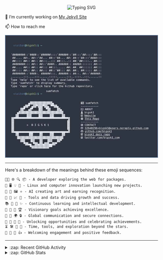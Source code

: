 <p align="center">
  <img src="https://readme-typing-svg.demolab.com/?lines=🕵️+Can+you+decode+the+message%3F+🔍;👨‍💻+🌐+🔍+📦;🐧+🖥️+💡+🚀;🤖+🎨+🖼️+⭐;🔧+💾+📈+🌟;📚+🔄+🧠+✨;👀+🔮+🎯+🏆;🤝+💬+🌍+🔒;🚪+🔑+🎲+🎉;⏳+🛠️+🚀+🌌;👋+💖+🔔+👍&font=Fira%20Code&center=true&width=380&height=50&duration=4000&pause=1000" alt="Typing SVG">
</p>



🔭 I’m currently working on [My Jekyll Site](https://github.com/bigsk1/bigsk1.github.io)

📫 How to reach me

[![bigsk1_termsite](https://github.com/bigsk1/TermSite/raw/main/demo/sk1.jpg)](https://bigsk1.vercel.app/)

---
Here's a breakdown of the meanings behind these emoji sequences:

    👨‍💻 🌐 🔍 📦 - A developer exploring the web for packages.
    🐧 🖥️ 💡 🚀 - Linux and computer innovation launching new projects.
    🤖 🎨 🖼️ ⭐ - AI creating art and earning recognition.
    🔧 💾 📈 🌟 - Tools and data driving growth and success.
    📚 🔄 🧠 ✨ - Continuous learning and intellectual development.
    👀 🔮 🎯 🏆 - Visionary goals achieving excellence.
    🤝 💬 🌍 🔒 - Global communication and secure connections.
    🚪 🔑 🎲 🎉 - Unlocking opportunities and celebrating achievements.
    ⏳ 🛠️ 🚀 🌌 - Time, tools, and exploration beyond the stars.
    👋 💖 🔔 👍 - Welcoming engagement and positive feedback.
---

<details>
  <summary>:zap: Recent GitHub Activity</summary>
  
  <!--START_SECTION:activity-->
1. 🗣 Commented on [#2527](https://github.com/open-webui/open-webui/issues/2527#issuecomment-2129022023) in [open-webui/open-webui](https://github.com/open-webui/open-webui)
2. ❗ Opened issue [#106](https://github.com/glanceapp/glance/issues/106) in [glanceapp/glance](https://github.com/glanceapp/glance)
3. 🗣 Commented on [#2463](https://github.com/FlowiseAI/Flowise/issues/2463#issuecomment-2124630534) in [FlowiseAI/Flowise](https://github.com/FlowiseAI/Flowise)
4. 🔒 Closed issue [#2463](https://github.com/FlowiseAI/Flowise/issues/2463) in [FlowiseAI/Flowise](https://github.com/FlowiseAI/Flowise)
5. ❗ Opened issue [#2463](https://github.com/FlowiseAI/Flowise/issues/2463) in [FlowiseAI/Flowise](https://github.com/FlowiseAI/Flowise)
6. 🗣 Commented on [#1497](https://github.com/cotes2020/jekyll-theme-chirpy/issues/1497#issuecomment-1901283978) in [cotes2020/jekyll-theme-chirpy](https://github.com/cotes2020/jekyll-theme-chirpy)
7. 🗣 Commented on [#1497](https://github.com/cotes2020/jekyll-theme-chirpy/issues/1497#issuecomment-1901185875) in [cotes2020/jekyll-theme-chirpy](https://github.com/cotes2020/jekyll-theme-chirpy)
8. 🗣 Commented on [#1497](https://github.com/cotes2020/jekyll-theme-chirpy/issues/1497#issuecomment-1901178957) in [cotes2020/jekyll-theme-chirpy](https://github.com/cotes2020/jekyll-theme-chirpy)
9. 🗣 Commented on [#1497](https://github.com/cotes2020/jekyll-theme-chirpy/issues/1497#issuecomment-1901167459) in [cotes2020/jekyll-theme-chirpy](https://github.com/cotes2020/jekyll-theme-chirpy)
10. ❌ Closed PR [#5](https://github.com/bigsk1/TermSite/pull/5) in [bigsk1/TermSite](https://github.com/bigsk1/TermSite)
  <!--END_SECTION:activity-->
</details>


<details>
  <summary>:zap: GitHub Stats</summary>

  <img align="left" alt="bigsk1's GitHub Stats" src="https://github-readme-stats.vercel.app/api?username=bigsk1&show_icons=true&hide_border=false&title_color=ff652f&icon_color=FFE400&bg_color=09131B&text_color=ffffff&border_color=0c1a25" />


</details>



